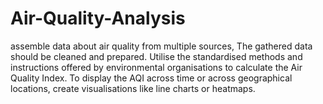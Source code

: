 # Air-Quality-Analysis
assemble data about air quality from multiple sources,
The gathered data should be cleaned and prepared.
Utilise the standardised methods and instructions offered by environmental organisations to calculate the Air Quality Index.
To display the AQI across time or across geographical locations, create visualisations like line charts or heatmaps.

